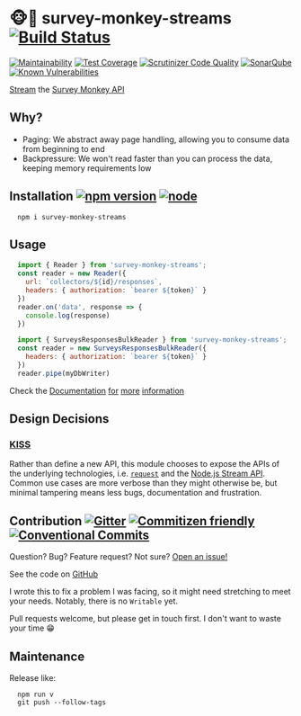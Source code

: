 # 🐵🚿 survey-monkey-streams [![Build Status](http://travis-ci.org/aaronjameslang/survey-monkey-streams.svg?branch=master)](//travis-ci.org/aaronjameslang/survey-monkey-streams)

[![Maintainability](http://api.codeclimate.com/v1/badges/8a959084f74b5a86c453/maintainability)](//codeclimate.com/github/aaronjameslang/survey-monkey-streams/maintainability)
[![Test Coverage](https://api.codeclimate.com/v1/badges/8a959084f74b5a86c453/test_coverage)](//aaronjameslang.com/survey-monkey-streams/coverage)
[![Scrutinizer Code Quality](https://scrutinizer-ci.com/g/aaronjameslang/survey-monkey-streams/badges/quality-score.png)](//scrutinizer-ci.com/g/aaronjameslang/survey-monkey-streams)
[![SonarQube](https://sonarcloud.io/api/project_badges/measure?project=survey-monkey-streams&metric=alert_status)](//sonarcloud.io/dashboard?id=survey-monkey-streams)
[![Known Vulnerabilities](http://snyk.io/test/github/aaronjameslang/survey-monkey-streams/badge.svg)](//snyk.io/test/github/aaronjameslang/survey-monkey-streams)

[Stream](//nodejs.org/api/stream.html) the [Survey Monkey API](//developer.surveymonkey.com/api/v3/)

## Why?

  - Paging: We abstract away page handling, allowing you to consume data from beginning to end
  - Backpressure: We won't read faster than you can process the data, keeping memory requirements low

## Installation [![npm version](https://badge.fury.io/js/survey-monkey-streams.svg)](//npmjs.com/package/survey-monkey-streams) [![node](https://img.shields.io/node/v/survey-monkey-streams.svg)](//travis-ci.org/aaronjameslang/survey-monkey-streams)

```shell
  npm i survey-monkey-streams
```

## Usage

```js
  import { Reader } from 'survey-monkey-streams';
  const reader = new Reader({
    url: `collectors/${id}/responses`,
    headers: { authorization: `bearer ${token}` }
  })
  reader.on('data', response => {
    console.log(response)
  })
```
```js
  import { SurveysResponsesBulkReader } from 'survey-monkey-streams';
  const reader = new SurveysResponsesBulkReader({
    headers: { authorization: `bearer ${token}` }
  })
  reader.pipe(myDbWriter)
```
Check the [Documentation](//aaronjameslang.com/survey-monkey-streams) [for](//nodejs.org/api/stream.html) [more](//npmjs.com/package/request) [information](//developer.surveymonkey.com/api/v3/)

## Design Decisions

### [KISS](//wiki.archlinux.org/index.php/Arch_Linux#Principles)

Rather than define a new API, this module chooses to expose the APIs of the underlying technologies, i.e. [`request`](//npmjs.com/package/request) and the [Node.js Stream API](//nodejs.org/api/stream.html). Common use cases are more verbose than they might otherwise be, but minimal tampering means less bugs, documentation and frustration.

## Contribution [![Gitter](http://badges.gitter.im/aaronjameslang/survey-monkey-streams.svg)](//gitter.im/aaronjameslang/survey-monkey-streams) [![Commitizen friendly](https://img.shields.io/badge/commitizen-friendly-brightgreen.svg)](//commitizen.github.io/cz-cli/) [![Conventional Commits](https://img.shields.io/badge/Conventional%20Commits-1.0.0-brightgreen.svg)](https://conventionalcommits.org)

Question? Bug? Feature request? Not sure? [Open an issue!](//github.com/aaronjameslang/survey-monkey-streams/issues/new)

See the code on [GitHub](//github.com/aaronjameslang/survey-monkey-streams)

I wrote this to fix a problem I was facing, so it might need stretching to meet your needs. Notably, there is no `Writable` yet.

Pull requests welcome, but please get in touch first. I don't want to waste your time 😁

## Maintenance

Release like:
```shell
  npm run v
  git push --follow-tags
```
